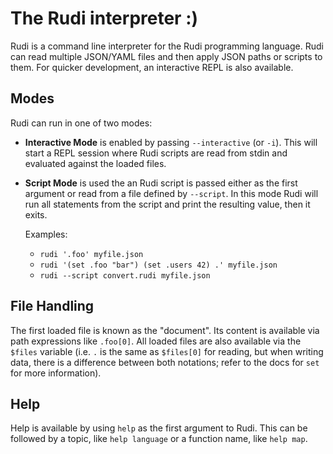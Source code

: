 # The Rudi interpreter :)

Rudi is a command line interpreter for the Rudi programming language. Rudi can
read multiple JSON/YAML files and then apply JSON paths or scripts to them. For
quicker development, an interactive REPL is also available.

## Modes

Rudi can run in one of two modes:

* **Interactive Mode** is enabled by passing `--interactive` (or `-i`). This will
  start a REPL session where Rudi scripts are read from stdin and evaluated
  against the loaded files.
* **Script Mode** is used the an Rudi script is passed either as the first
  argument or read from a file defined by `--script`. In this mode Rudi will
  run all statements from the script and print the resulting value, then it exits.

    Examples:

    * `rudi '.foo' myfile.json`
    * `rudi '(set .foo "bar") (set .users 42) .' myfile.json`
    * `rudi --script convert.rudi myfile.json`

## File Handling

The first loaded file is known as the "document". Its content is available via
path expressions like `.foo[0]`. All loaded files are also available via the
`$files` variable (i.e. `.` is the same as `$files[0]` for reading, but when
writing data, there is a difference between both notations; refer to the docs
for `set` for more information).

## Help

Help is available by using `help` as the first argument to Rudi. This can be
followed by a topic, like `help language` or a function name, like `help map`.
